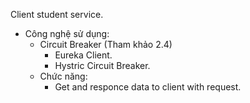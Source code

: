 Client student service.
  + Công nghệ sử dụng:
    - Circuit Breaker  (Tham khảo 2.4)					
		- Eureka Client.					
		- Hystric Circuit Breaker.					
	+ Chức năng:						
		- Get and responce data to client with request.					
